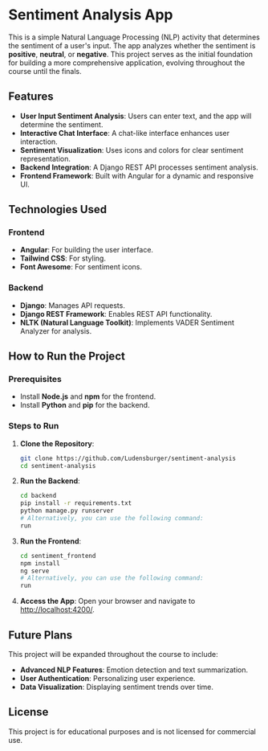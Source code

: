 # Sentiment Analysis App

This is a simple Natural Language Processing (NLP) activity that determines the sentiment of a user's input. The app analyzes whether the sentiment is **positive**, **neutral**, or **negative**. This project serves as the initial foundation for building a more comprehensive application, evolving throughout the course until the finals.

## Features

- **User Input Sentiment Analysis**: Users can enter text, and the app will determine the sentiment.
- **Interactive Chat Interface**: A chat-like interface enhances user interaction.
- **Sentiment Visualization**: Uses icons and colors for clear sentiment representation.
- **Backend Integration**: A Django REST API processes sentiment analysis.
- **Frontend Framework**: Built with Angular for a dynamic and responsive UI.

## Technologies Used

### Frontend

- **Angular**: For building the user interface.
- **Tailwind CSS**: For styling.
- **Font Awesome**: For sentiment icons.

### Backend

- **Django**: Manages API requests.
- **Django REST Framework**: Enables REST API functionality.
- **NLTK (Natural Language Toolkit)**: Implements VADER Sentiment Analyzer for analysis.

## How to Run the Project

### Prerequisites

- Install **Node.js** and **npm** for the frontend.
- Install **Python** and **pip** for the backend.

### Steps to Run

1. **Clone the Repository**:

   ```bash
   git clone https://github.com/Ludensburger/sentiment-analysis
   cd sentiment-analysis
   ```

2. **Run the Backend**:

   ```bash
   cd backend
   pip install -r requirements.txt
   python manage.py runserver
   # Alternatively, you can use the following command:
   run
   ```

3. **Run the Frontend**:

   ```bash
   cd sentiment_frontend
   npm install
   ng serve
   # Alternatively, you can use the following command:
   run
   ```

4. **Access the App**:
   Open your browser and navigate to [http://localhost:4200/](http://localhost:4200/).

## Future Plans

This project will be expanded throughout the course to include:

- **Advanced NLP Features**: Emotion detection and text summarization.
- **User Authentication**: Personalizing user experience.
- **Data Visualization**: Displaying sentiment trends over time.

## License

This project is for educational purposes and is not licensed for commercial use.

